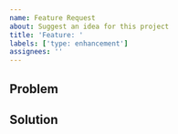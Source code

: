 ```yaml
---
name: Feature Request
about: Suggest an idea for this project
title: 'Feature: '
labels: ['type: enhancement']
assignees: ''
---
```


## Problem

<!-- Describe the problem you are trying to solve clearly and concisely. -->

## Solution

<!--
    Describe the solution you propose to solve the problem.
    If necessary, describe the various alternative solutions you've considered.
    Provide additional context as screenshots, diagrams, etc. as necessary.
-->
